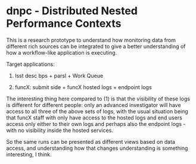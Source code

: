 dnpc - Distributed Nested Performance Contexts
==============================================

This is a research prototype to understand how monitoring data from different
rich sources can be integrated to give a better understanding of how a
workflow-like application is executing.


Target applications:

1. lsst desc bps + parsl + Work Queue


2. funcX: submit side + funcX hosted logs + endpoint logs

The interesting thing here compared to (1) is that the visibility of these
logs is different for different people: only an advanced investigator
will have access to all three of the above sets of logs, with the usual
situation being that funcX staff with only have access to the hosted logs
and end users access only either to their own logs and perhaps also the
endpoint logs - with no visibility inside the hosted services.

So the same runs can be presented as different views based on data access,
and understanding how that changes understanding is something interesting,
I think.
